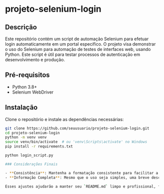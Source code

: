 # projeto-selenium-login

## Descrição
Este repositório contém um script de automação Selenium para efetuar login automaticamente em um portal específico. O projeto visa demonstrar o uso do Selenium para automação de testes de interfaces web, usando Python. Este script é útil para testar processos de autenticação em desenvolvimento e produção.

## Pré-requisitos
- Python 3.8+
- Selenium WebDriver

## Instalação
Clone o repositório e instale as dependências necessárias:
```bash
git clone https://github.com/seuusuario/projeto-selenium-login.git
cd projeto-selenium-login
python -m venv venv
source venv/bin/activate  # ou 'venv\Scripts\activate' no Windows
pip install -r requirements.txt

python login_script.py

### Considerações Finais

- **Consistência**: Mantenha a formatação consistente para facilitar a leitura e compreensão.
- **Informação Completa**: Mesmo que o uso seja simples, uma breve descrição pode ajudar a esclarecer o propósito do comando para novos usuários.

Esses ajustes ajudarão a manter seu `README.md` limpo e profissional, facilitando para qualquer pessoa entender e começar a usar seu projeto rapidamente. Se precisar de mais ajuda ou tiver outras perguntas, estou à disposição!
